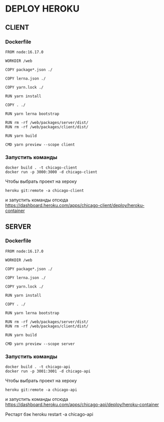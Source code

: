 # DEPLOY HEROKU

## CLIENT

### Dockerfile
```
FROM node:16.17.0

WORKDIR /web

COPY package*.json ./

COPY lerna.json ./

COPY yarn.lock ./

RUN yarn install

COPY . ./

RUN yarn lerna bootstrap

RUN rm -rf /web/packages/server/dist/
RUN rm -rf /web/packages/client/dist/

RUN yarn build

CMD yarn preview --scope client
```

### Запустить команды
```
docker build . -t chicago-client
docker run -p 3000:3000 -d chicago-client
```

Чтобы выбрать проект на хероку
```
heroku git:remote -a chicago-client
```

и запустить команды отсюда
https://dashboard.heroku.com/apps/chicago-client/deploy/heroku-container



## SERVER

### Dockerfile
```
FROM node:16.17.0

WORKDIR /web

COPY package*.json ./

COPY lerna.json ./

COPY yarn.lock ./

RUN yarn install

COPY . ./

RUN yarn lerna bootstrap

RUN rm -rf /web/packages/server/dist/
RUN rm -rf /web/packages/client/dist/

RUN yarn build

CMD yarn preview --scope server
```

### Запустить команды
```
docker build . -t chicago-api
docker run -p 3001:3001 -d chicago-api
```

Чтобы выбрать проект на хероку
```
heroku git:remote -a chicago-api
```

и запустить команды отсюда
https://dashboard.heroku.com/apps/chicago-api/deploy/heroku-container



Рестарт бэк
heroku restart -a chicago-api



